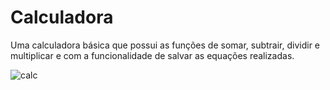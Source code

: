 # Calculadora

Uma calculadora básica que possui as funções de somar, subtrair, dividir e multiplicar e com a funcionalidade de salvar as equações realizadas.

![calc](https://user-images.githubusercontent.com/112974999/197794563-fe3c0f85-063a-45cd-a7d9-783177bdc5db.jpeg)
